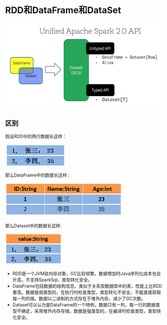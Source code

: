 # RDD和DataFrame和DataSet

![](Images/31.png)

## 区别

假设RDD中的两行数据长这样：

![](Images/32.png)

那么DataFrame中的数据长这样 :

![](Images/33.png)


那么Dataset中的数据长这样:

![](Images/34.png)



* RDD是一个JVM驻内存对象，GC比较频繁，数据增加时Java序列化成本也会升高，不支持SparkSql，类型转化安全。
* DataFrame包括数据的结构信息，类似于关系型数据库中的表，性能上比RDD要高。数据是弱类型的，在执行时检查类型，类型转化不安全，不能直接获取每一列的值。数据以二进制的方式存在于堆外内存，减少了GC次数。
* Dataset可以认为是DataFrame的一个特例，数据只有一列，每一行的数据类型不确定，采用堆外内存存储，数据是强类型的，在编译时检查类型，类型转化安全。

